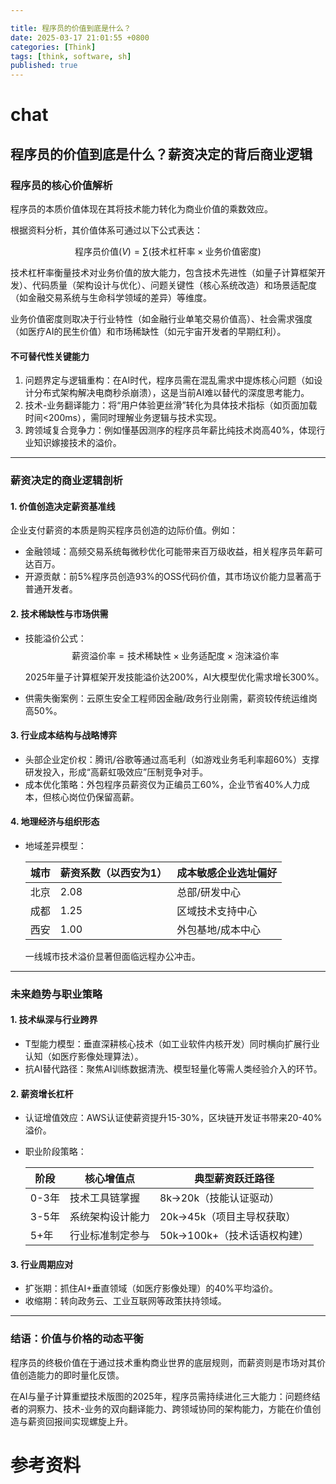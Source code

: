 ```yaml
---

title: 程序员的价值到底是什么？
date: 2025-03-17 21:01:55 +0800
categories: [Think]
tags: [think, software, sh]
published: true
---
```






# chat

## 程序员的价值到底是什么？薪资决定的背后商业逻辑



### 程序员的核心价值解析

程序员的本质价值体现在其将技术能力转化为商业价值的乘数效应。

根据资料分析，其价值体系可通过以下公式表达：

$$
\text{程序员价值} (V) = \sum (\text{技术杠杆率} \times \text{业务价值密度})
$$


技术杠杆率衡量技术对业务价值的放大能力，包含技术先进性（如量子计算框架开发）、代码质量（架构设计与优化）、问题关键性（核心系统改造）和场景适配度（如金融交易系统与生命科学领域的差异）等维度。  

业务价值密度则取决于行业特性（如金融行业单笔交易价值高）、社会需求强度（如医疗AI的民生价值）和市场稀缺性（如元宇宙开发者的早期红利）。

#### 不可替代性关键能力
1. 问题界定与逻辑重构：在AI时代，程序员需在混乱需求中提炼核心问题（如设计分布式架构解决电商秒杀崩溃），这是当前AI难以替代的深度思考能力。  
2. 技术-业务翻译能力：将“用户体验更丝滑”转化为具体技术指标（如页面加载时间<200ms），需同时理解业务逻辑与技术实现。  
3. 跨领域复合竞争力：例如懂基因测序的程序员年薪比纯技术岗高40%，体现行业知识嫁接技术的溢价。  

---

### 薪资决定的商业逻辑剖析

#### 1. 价值创造决定薪资基准线
企业支付薪资的本质是购买程序员创造的边际价值。例如：
- 金融领域：高频交易系统每微秒优化可能带来百万级收益，相关程序员年薪可达百万。  
- 开源贡献：前5%程序员创造93%的OSS代码价值，其市场议价能力显著高于普通开发者。  

#### 2. 技术稀缺性与市场供需
- 技能溢价公式：  
  $$
  \text{薪资溢价率} = \text{技术稀缺性} \times \text{业务适配度} \times \text{泡沫溢价率}
  $$
  
  2025年量子计算框架开发技能溢价达200%，AI大模型优化需求增长300%。  
- 供需失衡案例：云原生安全工程师因金融/政务行业刚需，薪资较传统运维岗高50%。  

#### 3. 行业成本结构与战略博弈
- 头部企业定价权：腾讯/谷歌等通过高毛利（如游戏业务毛利率超60%）支撑研发投入，形成“高薪虹吸效应”压制竞争对手。  
- 成本优化策略：外包程序员薪资仅为正编员工60%，企业节省40%人力成本，但核心岗位仍保留高薪。  

#### 4. 地理经济与组织形态
- 地域差异模型：  

  | 城市 | 薪资系数（以西安为1） | 成本敏感企业选址偏好 |  
  |---|---|---|  
  | 北京 | 2.08 | 总部/研发中心 |  
  | 成都 | 1.25 | 区域技术支持中心 |  
  | 西安 | 1.00 | 外包基地/成本中心 |  
  一线城市技术溢价显著但面临远程办公冲击。  


---

### 未来趋势与职业策略

#### 1. 技术纵深与行业跨界
- T型能力模型：垂直深耕核心技术（如工业软件内核开发）同时横向扩展行业认知（如医疗影像处理算法）。  
- 抗AI替代路径：聚焦AI训练数据清洗、模型轻量化等需人类经验介入的环节。  

#### 2. 薪资增长杠杆
- 认证增值效应：AWS认证使薪资提升15-30%，区块链开发证书带来20-40%溢价。  
- 职业阶段策略：  

  | 阶段 | 核心增值点 | 典型薪资跃迁路径 |  
  |---|---|---|  
  | 0-3年 | 技术工具链掌握 | 8k→20k（技能认证驱动） |  
  | 3-5年 | 系统架构设计能力 | 20k→45k（项目主导权获取） |  
  | 5+年 | 行业标准制定参与 | 50k→100k+（技术话语权构建） |  


#### 3. 行业周期应对
- 扩张期：抓住AI+垂直领域（如医疗影像处理）的40%平均溢价。  
- 收缩期：转向政务云、工业互联网等政策扶持领域。  

---

### 结语：价值与价格的动态平衡

程序员的终极价值在于通过技术重构商业世界的底层规则，而薪资则是市场对其价值创造能力的即时量化反馈。

在AI与量子计算重塑技术版图的2025年，程序员需持续进化三大能力：问题终结者的洞察力、技术-业务的双向翻译能力、跨领域协同的架构能力，方能在价值创造与薪资回报间实现螺旋上升。



# 参考资料


